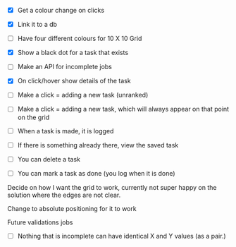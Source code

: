 -[x] Get a colour change on clicks
-[x] Link it to a db
-[ ] Have four different colours for 10 X 10 Grid
-[x] Show a black dot for a task that exists
-[ ] Make an API for incomplete jobs 
-[x] On click/hover show details of the task

-[ ] Make a click = adding a new task (unranked) 
-[ ] Make a click = adding a new task, which will always appear on that point on the grid
-[ ] When a task is made, it is logged
-[ ] If there is something already there, view the saved task 
-[ ] You can delete a task
-[ ] You can mark a task as done (you log when it is done)


Decide on how I want the grid to work, currently not super happy on the solution where the edges are not clear. 

Change to absolute positioning for it to work 

Future validations jobs
-[ ] Nothing that is incomplete can have identical X and Y values (as a pair.)


